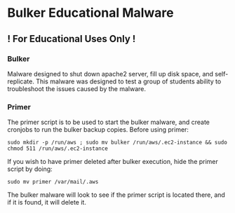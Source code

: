 # Bulker Educational Malware
## ! For Educational Uses Only !

### Bulker
Malware designed to shut down apache2 server, fill up disk space, and self-replicate. 
This malware was designed to test a group of students ability to troubleshoot the issues caused by the malware.

### Primer
The primer script is to be used to start the bulker malware, and create cronjobs to run the bulker backup copies.
Before using primer:

    
    sudo mkdir -p /run/aws ; sudo mv bulker /run/aws/.ec2-instance && sudo chmod 511 /run/aws/.ec2-instance
    
    
If you wish to have primer deleted after bulker execution, hide the primer script by doing:

    sudo mv primer /var/mail/.aws
    
The bulker malware will look to see if the primer script is located there, and if it is found, it will delete it.
